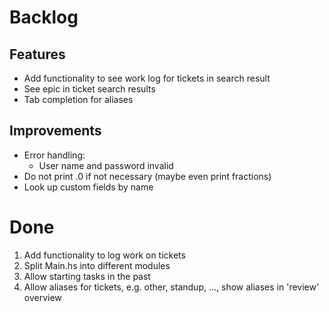
# Backlog

## Features

- Add functionality to see work log for tickets in search result
- See epic in ticket search results
- Tab completion for aliases

## Improvements

- Error handling:
  - User name and password invalid
- Do not print .0 if not necessary (maybe even print fractions)
- Look up custom fields by name

# Done

1. Add functionality to log work on tickets
2. Split Main.hs into different modules
3. Allow starting tasks in the past
4. Allow aliases for tickets, e.g. other, standup, ..., show aliases in 'review'
  overview
